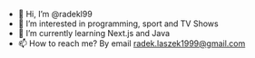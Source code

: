 - 👋 Hi, I’m @radekl99
- 👀 I’m interested in programming, sport and TV Shows
- 🌱 I’m currently learning Next.js and Java
- 📫 How to reach me? By email radek.laszek1999@gmail.com

<!---
radekl99/radekl99 is a ✨ special ✨ repository because its `README.md` (this file) appears on your GitHub profile.
You can click the Preview link to take a look at your changes.
--->

